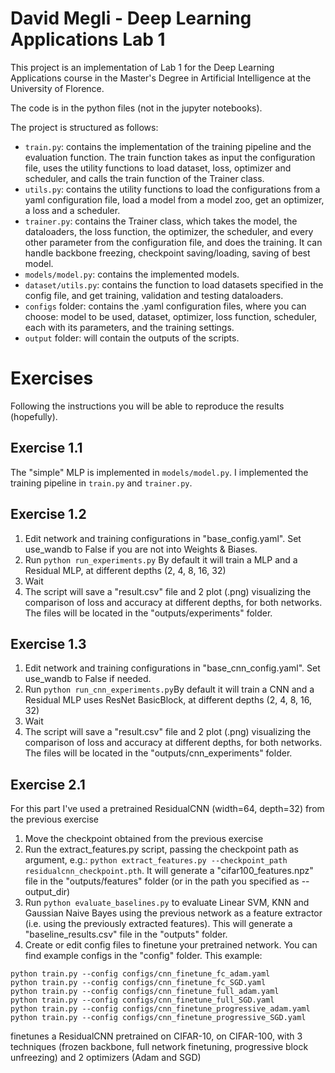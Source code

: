 # David Megli - Deep Learning Applications Lab 1

This project is an implementation of Lab 1 for the Deep Learning Applications course in the Master's Degree in Artificial Intelligence at the University of Florence.

The code is in the python files (not in the jupyter notebooks).

The project is structured as follows:

- ```train.py```: contains the implementation of the training pipeline and the evaluation function. The train function takes as input the configuration file, uses the utility functions to load dataset, loss, optimizer and scheduler, and calls the train function of the Trainer class.
- ```utils.py```: contains the utility functions to load the configurations from a yaml configuration file, load a model from a model zoo, get an optimizer, a loss and a scheduler.
- ```trainer.py```: contains the Trainer class, which takes the model, the dataloaders, the loss function, the optimizer, the scheduler, and every other parameter from the configuration file, and does the training. It can handle backbone freezing, checkpoint saving/loading, saving of best model.
- ```models/model.py```: contains the implemented models.
- ```dataset/utils.py```: contains the function to load datasets specified in the config file, and get training, validation and testing dataloaders.
- ```configs``` folder: contains the .yaml configuration files, where you can choose: model to be used, dataset, optimizer, loss function, scheduler, each with its parameters, and the training settings.
- ```output``` folder: will contain the outputs of the scripts.
# Exercises
Following the instructions you will be able to reproduce the results (hopefully).

## Exercise 1.1
The "simple" MLP  is implemented in ```models/model.py```. I implemented the training pipeline in ```train.py``` and ```trainer.py```.

## Exercise 1.2
1. Edit network and training configurations in "base_config.yaml". Set use_wandb to False if you are not into Weights & Biases.
2. Run ```python run_experiments.py``` By default it will train a MLP and a Residual MLP, at different depths (2, 4, 8, 16, 32)
3. Wait
4. The script will save a "result.csv" file and 2 plot (.png) visualizing the comparison of loss and accuracy at different depths, for both networks. The files will be located in the "outputs/experiments" folder.

## Exercise 1.3
1. Edit network and training configurations in "base_cnn_config.yaml". Set use_wandb to False if needed.
2. Run ```python run_cnn_experiments.py```By default it will train a CNN and a Residual MLP uses ResNet BasicBlock, at different depths (2, 4, 8, 16, 32)
3. Wait
4. The script will save a "result.csv" file and 2 plot (.png) visualizing the comparison of loss and accuracy at different depths, for both networks. The files will be located in the "outputs/cnn_experiments" folder.

## Exercise 2.1
For this part I've used a pretrained ResidualCNN (width=64, depth=32) from the previous exercise
1. Move the checkpoint obtained from the previous exercise
2. Run the extract_features.py script, passing the checkpoint path as argument, e.g.: ```python extract_features.py --checkpoint_path residualcnn_checkpoint.pth```. It will generate a "cifar100_features.npz" file in the "outputs/features" folder (or in the path you specified as --output_dir)
3. Run ```python evaluate_baselines.py``` to evaluate Linear SVM, KNN and Gaussian Naive Bayes using the previous network as a feature extractor (i.e. using the previously extracted features). This will generate a "baseline_results.csv" file in the "outputs" folder.
4. Create or edit config files to finetune your pretrained network. You can find example configs in the "config" folder.
This example:
```
python train.py --config configs/cnn_finetune_fc_adam.yaml
python train.py --config configs/cnn_finetune_fc_SGD.yaml
python train.py --config configs/cnn_finetune_full_adam.yaml
python train.py --config configs/cnn_finetune_full_SGD.yaml
python train.py --config configs/cnn_finetune_progressive_adam.yaml
python train.py --config configs/cnn_finetune_progressive_SGD.yaml
```
 finetunes a ResidualCNN pretrained on CIFAR-10, on CIFAR-100, with 3 techniques (frozen backbone, full network finetuning, progressive block unfreezing) and 2 optimizers (Adam and SGD)